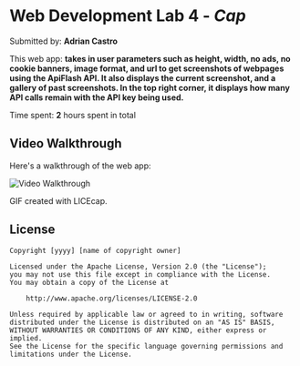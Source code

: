 # Web Development Lab 4 - *Cap*

Submitted by: **Adrian Castro**

This web app: **takes in user parameters such as height, width, no ads, no cookie banners, image format, and url to get screenshots of webpages using the ApiFlash API. It also displays the current screenshot, and a gallery of past screenshots. In the top right corner, it displays how many API calls remain with the API key being used.**

Time spent: **2** hours spent in total

## Video Walkthrough
Here's a walkthrough of the web app:

<img src='https://github.com/acastrofarias/web102_lab4/blob/main/screenshotbuilder_walkthrough.gif' title='Video Walkthrough' width='' alt='Video Walkthrough' />

GIF created with LICEcap.

## License

    Copyright [yyyy] [name of copyright owner]

    Licensed under the Apache License, Version 2.0 (the "License");
    you may not use this file except in compliance with the License.
    You may obtain a copy of the License at

        http://www.apache.org/licenses/LICENSE-2.0

    Unless required by applicable law or agreed to in writing, software
    distributed under the License is distributed on an "AS IS" BASIS,
    WITHOUT WARRANTIES OR CONDITIONS OF ANY KIND, either express or implied.
    See the License for the specific language governing permissions and
    limitations under the License.
